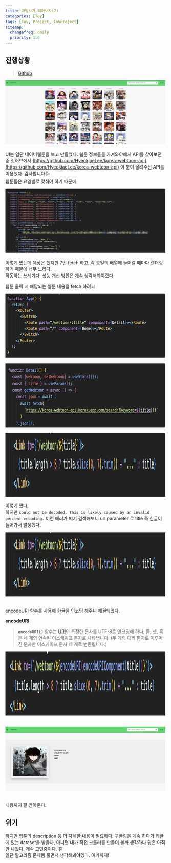 ```yaml
---
title: 마법사가 되어보자(2)
categories: [Toy]
tags: [Toy, Project, ToyProject]
sitemap:
  changefreq: daily
  priority: 1.0
---
```


## 진행상황

> [Github](https://github.com/dametimeee/ItsMyToy)<br>

<img  src="https://github.com/dametimeee/dametimeee.github.io/blob/master/assets/img/post-image/toy/toy1/toy1_1.png?raw=true"  width="500"  height="200"><br><br>
UI는 일단 네이버웹툰을 보고 만들었다. 웹툰 정보들을 가져와야해서 API를 찾아보던 중 깃허브에서 [https://github.com/HyeokjaeLee/korea-webtoon-api](https://github.com/HyeokjaeLee/korea-webtoon-api) 이 분이 올려주신 API를 이용했다. 감사합니다👍  
웹툰들은 요일별로 맞춰야 하기 때문에

<img  src="https://github.com/dametimeee/dametimeee.github.io/blob/master/assets/img/post-image/toy/toy1/toy1_2.png?raw=true"  width="500"  height="200"><br><br>
이렇게 짰는데 예상은 했지만 7번 fetch 하고, 각 요일의 배열에 들어갈 때마다 렌더링 하기 때문에 너무 느리다.<br>작동하는 쓰레기다. 성능 개선 방안은 계속 생각해봐야겠다.

웹툰 클릭 시 해당되는 웹툰 내용을 fetch 하려고

<img  src="https://github.com/dametimeee/dametimeee.github.io/blob/master/assets/img/post-image/toy/toy1/toy1_3.png?raw=true"  width="500"  height="200"><br>

<img  src="https://github.com/dametimeee/dametimeee.github.io/blob/master/assets/img/post-image/toy/toy1/toy1_4.png?raw=true"  width="500"  height="200"><br>

<img  src="https://github.com/dametimeee/dametimeee.github.io/blob/master/assets/img/post-image/toy/toy1/toy1_5.png?raw=true"  width="500"  height="200"><br>

이렇게 짰다. <br>하지만
`could not be decoded. This is likely caused by an invalid percent-encoding.`
이런 에러가 떠서 검색해보니 url parameter 로 title 즉 한글이 들어가서 발생했다.

<img  src="https://github.com/dametimeee/dametimeee.github.io/blob/master/assets/img/post-image/toy/toy1/toy1_5.png?raw=true"  width="500"  height="200"><br><br>

encodeURI 함수를 사용해 한글을 인코딩 해주니 해결되었다.

[**encodeURI**](https://developer.mozilla.org/ko/docs/Web/JavaScript/Reference/Global_Objects/encodeURI)

> **`encodeURI()`** 함수는 [URI](https://developer.mozilla.org/ko/docs/Glossary/URI)의 특정한 문자를 UTF-8로 인코딩해 하나, 둘, 셋, 혹은 네 개의 연속된 이스케이프 문자로 나타냅니다. (두 개의 대리 문자로 이루어진 문자만 이스케이프 문자 네 개로 변환됩니다.)

<img  src="https://github.com/dametimeee/dametimeee.github.io/blob/master/assets/img/post-image/toy/toy1/toy1_6.png?raw=true"  width="500"  height="200"><br><br>

<img  src="https://github.com/dametimeee/dametimeee.github.io/blob/master/assets/img/post-image/toy/toy1/toy1_7.png?raw=true"  width="500"  height="200"><br><br>

내용까지 잘 받아온다.

## 위기

하지만 웹툰의 description 등 더 자세한 내용이 필요하다.
구글링을 계속 하다가 캐글에 있는 dataset을 받을까, 아니면 내가 직접 크롤러를 만들어 볼까 생각하다 답은 아직 안 나왔다. 계속 고민중이다. 휴  
일단 알고리즘 문제쫌 풀면서 생각해봐야겠다. 여기까지!
